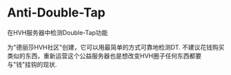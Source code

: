 # Anti-Double-Tap
在HVH服务器中检测Double-Tap功能

为"德丽莎HVH社区"创建，它可以用最简单的方式可靠地检测DT.
不建议花钱购买类似的东西，重新运营这个公益服务器也是想改变HVH圈子任何东西都要与"钱"挂钩的现状.
